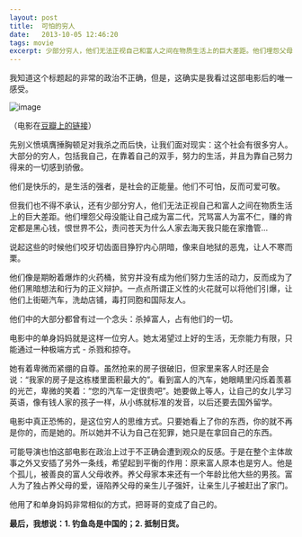 ```yaml
---
layout: post
title:  可怕的穷人
date:   2013-10-05 12:46:20
tags: movie
excerpt: 少部分穷人，他们无法正视自己和富人之间在物质生活上的巨大差距。他们埋怨父母没能让自己成为富二代，咒骂富人为富不仁，赚的肯定都是黑心钱，说起这些的时候他们咬牙切齿面目狰狞，像来自地狱的恶鬼，让人不寒而栗。
---
```

我知道这个标题起的非常的政治不正确，但是，这确实是我看过这部电影后的唯一感受。

![image](http://img3.douban.com/view/photo/photo/public/p2040176413.jpg)

（电影在[豆瓣上的链接](http://movie.douban.com/subject/24839091/)）

先别义愤填膺捶胸顿足对我杀之而后快，让我们面对现实：这个社会有很多穷人。大部分的穷人，包括我自己，在靠着自己的双手，努力的生活，并且为靠自己努力得来的一切感到骄傲。

他们是快乐的，是生活的强者，是社会的正能量。他们不可怕，反而可爱可敬。

但我们也不得不承认，还有少部分穷人，他们无法正视自己和富人之间在物质生活上的巨大差距。他们埋怨父母没能让自己成为富二代，咒骂富人为富不仁，赚的肯定都是黑心钱，恨世界不公，责问苍天为什么人家去海天我只能在家撸管…

说起这些的时候他们咬牙切齿面目狰狞内心阴暗，像来自地狱的恶鬼，让人不寒而栗。

他们像是期盼着爆炸的火药桶，贫穷并没有成为他们努力生活的动力，反而成为了他们黑暗想法和行为的正义辩护。一点点所谓正义性的火花就可以将他们引爆，让他们上街砸汽车，洗劫店铺，毒打同胞和国际友人。

他们中的大部分都曾有过一个念头：杀掉富人，占有他们的一切。

电影中的单身妈妈就是这样一位穷人。她太渴望过上好的生活，无奈能力有限，只能通过一种极端方式 - 杀戮和掠夺。

她有着卑微而紧绷的自尊。虽然抢来的房子很破旧，但家里来客人时还是会说：“我家的房子是这栋楼里面积最大的”。看到富人的汽车，她眼睛里闪烁着羡慕的光芒，卑微的笑着：“您的汽车一定很贵吧”。她要做上等人，让自己的女儿学习英语，像有钱人家的孩子一样，从小练就标准的发音，以后还要去国外留学。

电影中真正恐怖的，是这位穷人的思维方式。只要她看上了你的东西，你的就不再是你的，而是她的。所以她并不认为自己在犯罪，她只是在拿回自己的东西。

可能导演也怕这部电影在政治上过于不正确会遭到观众的反感。于是在整个主体故事之外又安插了另外一条线，希望起到平衡的作用：原来富人原本也是穷人。他是个孤儿，被善良的富人父母收养。养父母家本来还有一个年龄比他大些的男孩。富人为了独占养父母的爱，诬陷养父母的亲生儿子强奸，让亲生儿子被赶出了家门。

他用了和单身妈妈非常相似的方式，把哥哥的变成了自己的。

**最后，我想说：1\. 钓鱼岛是中国的；2\. 抵制日货。**